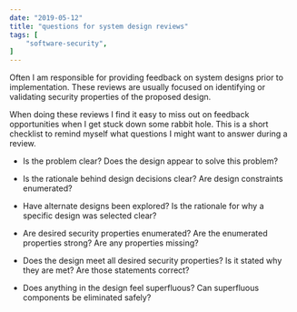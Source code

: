```yaml
---
date: "2019-05-12"
title: "questions for system design reviews"
tags: [
    "software-security",
]
---
```


Often I am responsible for providing feedback on system designs prior to implementation. These reviews are usually focused on identifying or validating security properties of the proposed design.

When doing these reviews I find it easy to miss out on feedback opportunities when I get stuck down some rabbit hole. This is a short checklist to remind myself what questions I might want to answer during a review.

* Is the problem clear? Does the design appear to solve this problem?

* Is the rationale behind design decisions clear? Are design constraints enumerated?

* Have alternate designs been explored? Is the rationale for why a specific design was selected clear?

* Are desired security properties enumerated? Are the enumerated properties strong? Are any properties missing?

* Does the design meet all desired security properties? Is it stated why they are met? Are those statements correct?

* Does anything in the design feel superfluous? Can superfluous components be eliminated safely?
